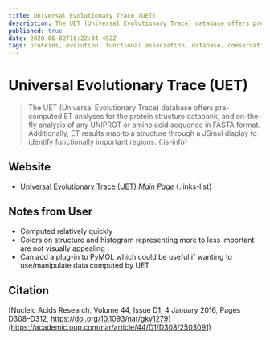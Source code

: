 ```yaml
---
title: Universal Evolutionary Trace (UET)
description: The UET (Universal Evolutionary Trace) database offers pre-computed ET analyses for the protein structure databank, and on-the-fly analysis of any UNIPROT or amino acid sequence in FASTA format.
published: true
date: 2020-06-02T18:22:34.492Z
tags: proteins, evolution, functional association, database, conservation, interaction, residue
---
```


# Universal Evolutionary Trace (UET)

> The UET (Universal Evolutionary Trace) database offers pre-computed ET analyses for the protein structure databank, and on-the-fly analysis of any UNIPROT or amino acid sequence in FASTA format. Additionally, ET results map to a structure through a JSmol display to identify functionally important regions.
{.is-info}



## Website

- [Universal Evolutionary Trace (UET) *Main Page*](http://lichtargelab.org/software/uet)
{.links-list}


## Notes from User
- Computed relatively quickly 
- Colors on structure and histogram representing more to less important are not visually appealing
- Can add a plug-in to PyMOL which could be useful if wanting to use/manipulate data computed by UET 


## Citation
[Nucleic Acids Research, Volume 44, Issue D1, 4 January 2016, Pages D308–D312, https://doi.org/10.1093/nar/gkv1279](https://academic.oup.com/nar/article/44/D1/D308/2503091)

